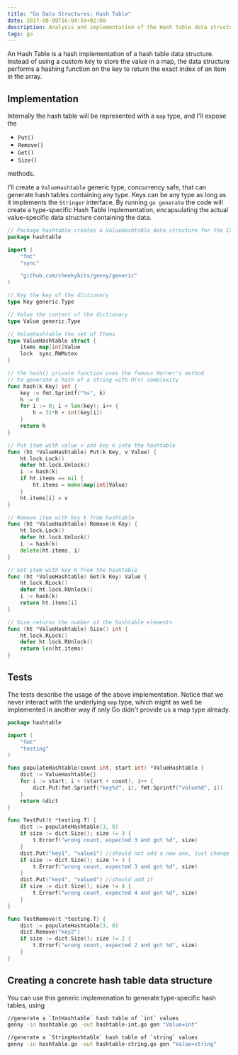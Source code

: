 ```yaml
---
title: "Go Data Structures: Hash Table"
date: 2017-08-09T16:04:59+02:00
description: Analysis and implementation of the Hash Table data structure in Go
tags: go
---
```


An Hash Table is a hash implementation of a hash table data structure. Instead of using a custom key to store the value in a map, the data structure performs a hashing function on the key to return the exact index of an item in the array.

## Implementation

Internally the hash table will be represented with a `map` type, and I'll expose the

- `Put()`
- `Remove()`
- `Get()`
- `Size()`

methods.

I'll create a `ValueHashtable` generic type, concurrency safe, that can generate hash tables containing any type. Keys can be any type as long as it implements the `Stringer` interface. By running `go generate` the code will create a type-specific Hash Table implementation, encapsulating the actual value-specific data structure containing the data.

```go
// Package hashtable creates a ValueHashtable data structure for the Item type
package hashtable

import (
    "fmt"
    "sync"

    "github.com/cheekybits/genny/generic"
)

// Key the key of the dictionary
type Key generic.Type

// Value the content of the dictionary
type Value generic.Type

// ValueHashtable the set of Items
type ValueHashtable struct {
    items map[int]Value
    lock  sync.RWMutex
}

// the hash() private function uses the famous Horner's method
// to generate a hash of a string with O(n) complexity
func hash(k Key) int {
    key := fmt.Sprintf("%s", k)
    h := 0
    for i := 0; i < len(key); i++ {
        h = 31*h + int(key[i])
    }
    return h
}

// Put item with value v and key k into the hashtable
func (ht *ValueHashtable) Put(k Key, v Value) {
    ht.lock.Lock()
    defer ht.lock.Unlock()
    i := hash(k)
    if ht.items == nil {
        ht.items = make(map[int]Value)
    }
    ht.items[i] = v
}

// Remove item with key k from hashtable
func (ht *ValueHashtable) Remove(k Key) {
    ht.lock.Lock()
    defer ht.lock.Unlock()
    i := hash(k)
    delete(ht.items, i)
}

// Get item with key k from the hashtable
func (ht *ValueHashtable) Get(k Key) Value {
    ht.lock.RLock()
    defer ht.lock.RUnlock()
    i := hash(k)
    return ht.items[i]
}

// Size returns the number of the hashtable elements
func (ht *ValueHashtable) Size() int {
    ht.lock.RLock()
    defer ht.lock.RUnlock()
    return len(ht.items)
}
```

## Tests

The tests describe the usage of the above implementation. Notice that we never interact with the underlying `map` type, which might as well be implemented in another way if only Go didn't provide us a map type already.

```go
package hashtable

import (
    "fmt"
    "testing"
)

func populateHashtable(count int, start int) *ValueHashtable {
    dict := ValueHashtable{}
    for i := start; i < (start + count); i++ {
        dict.Put(fmt.Sprintf("key%d", i), fmt.Sprintf("value%d", i))
    }
    return &dict
}

func TestPut(t *testing.T) {
    dict := populateHashtable(3, 0)
    if size := dict.Size(); size != 3 {
        t.Errorf("wrong count, expected 3 and got %d", size)
    }
    dict.Put("key1", "value1") //should not add a new one, just change the existing one
    if size := dict.Size(); size != 3 {
        t.Errorf("wrong count, expected 3 and got %d", size)
    }
    dict.Put("key4", "value4") //should add it
    if size := dict.Size(); size != 4 {
        t.Errorf("wrong count, expected 4 and got %d", size)
    }
}

func TestRemove(t *testing.T) {
    dict := populateHashtable(3, 0)
    dict.Remove("key2")
    if size := dict.Size(); size != 2 {
        t.Errorf("wrong count, expected 2 and got %d", size)
    }
}
```

## Creating a concrete hash table data structure

You can use this generic implemenation to generate type-specific hash tables, using

```bash
//generate a `IntHashtable` hash table of `int` values
genny -in hashtable.go -out hashtable-int.go gen "Value=int"

//generate a `StringHashtable` hash table of `string` values
genny -in hashtable.go -out hashtable-string.go gen "Value=string"
```


